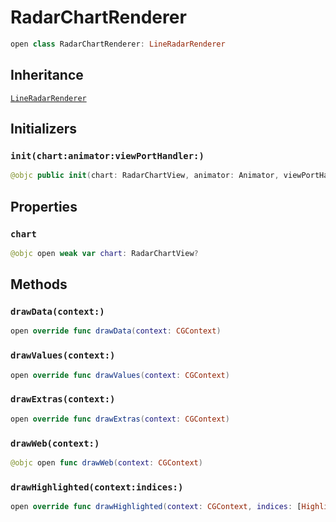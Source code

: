 # RadarChartRenderer

``` swift
open class RadarChartRenderer: LineRadarRenderer
```

## Inheritance

[`LineRadarRenderer`](/LineRadarRenderer)

## Initializers

### `init(chart:animator:viewPortHandler:)`

``` swift
@objc public init(chart: RadarChartView, animator: Animator, viewPortHandler: ViewPortHandler)
```

## Properties

### `chart`

``` swift
@objc open weak var chart: RadarChartView?
```

## Methods

### `drawData(context:)`

``` swift
open override func drawData(context: CGContext)
```

### `drawValues(context:)`

``` swift
open override func drawValues(context: CGContext)
```

### `drawExtras(context:)`

``` swift
open override func drawExtras(context: CGContext)
```

### `drawWeb(context:)`

``` swift
@objc open func drawWeb(context: CGContext)
```

### `drawHighlighted(context:indices:)`

``` swift
open override func drawHighlighted(context: CGContext, indices: [Highlight])
```
